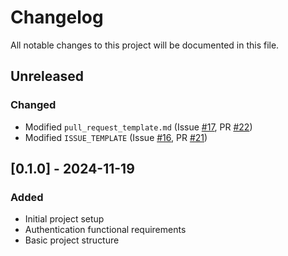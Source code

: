 # Changelog
All notable changes to this project will be documented in this file.

## Unreleased

### Changed
- Modified `pull_request_template.md` (Issue [#17](https://github.com/canasmh/iron-track-mobile/issues/17), PR [#22](https://github.com/canasmh/iron-track-mobile/pull/22))
- Modified `ISSUE_TEMPLATE` (Issue [#16](https://github.com/canasmh/iron-track-mobile/issues/16), PR [#21](https://github.com/canasmh/iron-track-mobile/pull/21))

## [0.1.0] - 2024-11-19
### Added
- Initial project setup
- Authentication functional requirements
- Basic project structure
